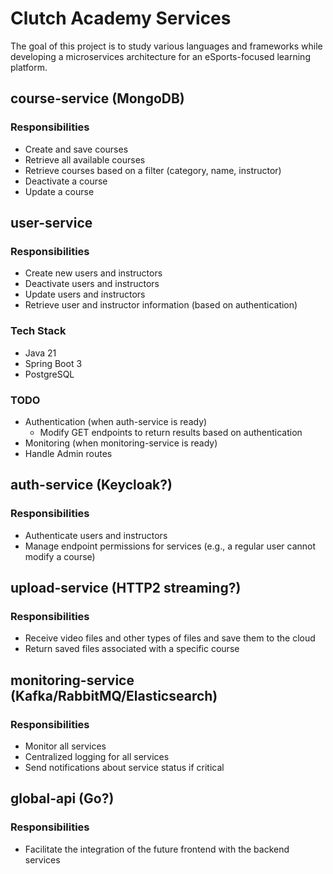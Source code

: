 # Clutch Academy Services

The goal of this project is to study various languages and frameworks while developing a microservices architecture for an eSports-focused learning platform.

## course-service (MongoDB)
### Responsibilities
- Create and save courses
- Retrieve all available courses
- Retrieve courses based on a filter (category, name, instructor)
- Deactivate a course
- Update a course

## user-service
### Responsibilities
- Create new users and instructors
- Deactivate users and instructors
- Update users and instructors
- Retrieve user and instructor information (based on authentication)
### Tech Stack
- Java 21
- Spring Boot 3
- PostgreSQL
### TODO
- Authentication (when auth-service is ready)
    - Modify GET endpoints to return results based on authentication
- Monitoring (when monitoring-service is ready)
- Handle Admin routes

## auth-service (Keycloak?)
### Responsibilities
- Authenticate users and instructors
- Manage endpoint permissions for services (e.g., a regular user cannot modify a course)

## upload-service (HTTP2 streaming?)
### Responsibilities
- Receive video files and other types of files and save them to the cloud
- Return saved files associated with a specific course

## monitoring-service (Kafka/RabbitMQ/Elasticsearch)
### Responsibilities
- Monitor all services
- Centralized logging for all services
- Send notifications about service status if critical

## global-api (Go?)
### Responsibilities
- Facilitate the integration of the future frontend with the backend services
